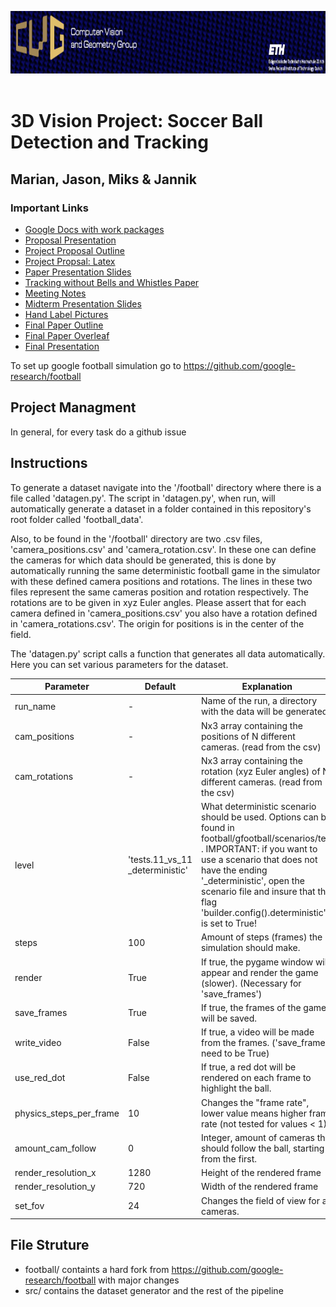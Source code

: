 <p align="left" width="100%">
  <img height="100" src="img/topbar.png"> &nbsp; &nbsp; 
</p>

# 3D Vision Project: Soccer Ball Detection and Tracking
## Marian, Jason, Miks & Jannik

### Important Links

* [Google Docs with work packages](https://docs.google.com/document/d/1t3td3Fl85A2u-0nMh3fmjDndkqI4slvDTglgTJUZuDA/edit)
* [Proposal Presentation](https://docs.google.com/presentation/d/1S16nQzCUljWjCPs96GXUtMhLLvK8xuvwSQWkcADmUa8/edit#slide=id.p)
* [Project Proposal Outline](https://docs.google.com/document/d/17Tfdv_uZz8P1Bmt9VpqbMHXWcxzVBZuWPozLdoFZHRE/edit
)
* [Project Propsal: Latex](https://www.overleaf.com/project/60489a2f4a789faf8b9b6a97)
* [Paper Presentation Slides](https://docs.google.com/presentation/d/1S3GxRsPdXZiqShj0OZToLz6usqU2533UunqTbY_e2UY/edit#slide=id.p)
* [Tracking without Bells and Whistles Paper](https://arxiv.org/pdf/1903.05625.pdf)
* [Meeting Notes](https://docs.google.com/presentation/d/1Qc-awR3Rm8LvFofIlVhyMQX5Vdfm6IE92jTrVlCi2Co/edit#slide=id.gccea4da259_0_415)
* [Midterm Presentation Slides](https://docs.google.com/presentation/d/1muzkyLSw_7Nf9fOaegXsPI-R6865XZPMH31HjMHUhFw/edit#slide=id.gd2ad2b4450_5_3)
* [Hand Label Pictures](https://github.com/qaprosoft/labelImg)
* [Final Paper Outline](https://docs.google.com/document/d/186wmasgGrZnZuw9eYNlKpqqP2u3gKj774uPydnajW0o/edit?usp=sharing)
* [Final Paper Overleaf](https://www.overleaf.com/project/60a10867b143f70445357d6f)
* [Final Presentation](https://docs.google.com/presentation/d/1BE0HA_Y6XRBG14XwHTo9m5vSwsqMllhRKUUvcAC5g6w/edit#slide=id.gdd7fd61593_0_0)

To set up google football simulation go to https://github.com/google-research/football

## Project Managment 
In general, for every task do a github issue

## Instructions
To generate a dataset navigate into the '/football' directory where there is a file called 'datagen.py'. 
The script in 'datagen.py', when run, will automatically generate a dataset in a folder contained in this repository's 
root folder called 'football_data'. 

Also, to be found in the '/football' directory are two .csv files, 'camera_positions.csv' and 'camera_rotation.csv'. In
these one can define the cameras for which data should be generated, this is done by automatically running the same 
deterministic football game in the simulator with these defined camera positions and rotations. 
The lines in these two files represent the same cameras position and rotation respectively. The rotations are to be
given in xyz Euler angles. Please assert that for each camera defined in 'camera_positions.csv' you also have a rotation
defined in 'camera_rotations.csv'. The origin for positions is in the center of the field. 

The 'datagen.py' script calls a function that generates all data automatically. Here you can set various parameters
for the dataset.

| Parameter               | Default                         | Explanation                                                                                                                                                                                                                                                                                        |
|-------------------------|---------------------------------|----------------------------------------------------------------------------------------------------------------------------------------------------------------------------------------------------------------------------------------------------------------------------------------------------|
| run_name                | -                               | Name of the run, a directory with the data will be generated.                                                                                                                                                                                                                                      |
| cam_positions           | -                               | Nx3 array containing the positions of N different cameras. (read from the csv)                                                                                                                                                                                                                     |
| cam_rotations           | -                               | Nx3 array containing the rotation (xyz Euler angles) of N different cameras. (read from the csv)                                                                                                                                                                                                   |
| level                   | 'tests.11_vs_11 _deterministic' | What deterministic scenario should be used. Options can be found in football/gfootball/scenarios/test . IMPORTANT: if you want to use a scenario that does not have the ending '_deterministic', open the  scenario file and insure that the flag 'builder.config().deterministic' is set to True! |
| steps                   | 100                             | Amount of steps (frames) the simulation should make.                                                                                                                                                                                                                                               |
| render                  | True                            | If true, the pygame window will appear and render the game (slower). (Necessary for 'save_frames')                                                                                                                                                                                                 |
| save_frames             | True                            | If true, the frames of the game will be saved.                                                                                                                                                                                                                                                     |
| write_video             | False                           | If true, a video will be made from the frames. ('save_frames' need to be True)                                                                                                                                                                                                                     |
| use_red_dot             | False                           | If true, a red dot will be rendered on each frame to highlight the ball.                                                                                                                                                                                                                           |
| physics_steps_per_frame | 10                              | Changes the "frame rate", lower value means higher frame rate (not tested for values < 1)                                                                                                                                                                                                          |
| amount_cam_follow       | 0                               | Integer, amount of cameras that should follow the ball, starting from the first.                                                                                                                                                                                                                   |
| render_resolution_x     | 1280                            | Height of the rendered frame                                                                                                                                                                                                                                                                       |
| render_resolution_y     | 720                             | Width of the rendered frame                                                                                                                                                                                                                                                                        |
| set_fov                 | 24                              | Changes the field of view for all cameras.                                                                                                                                                                                                                                                         |




## File Struture
- football/ containts a hard fork from https://github.com/google-research/football with major changes
- src/ contains the dataset generator and the rest of the pipeline

